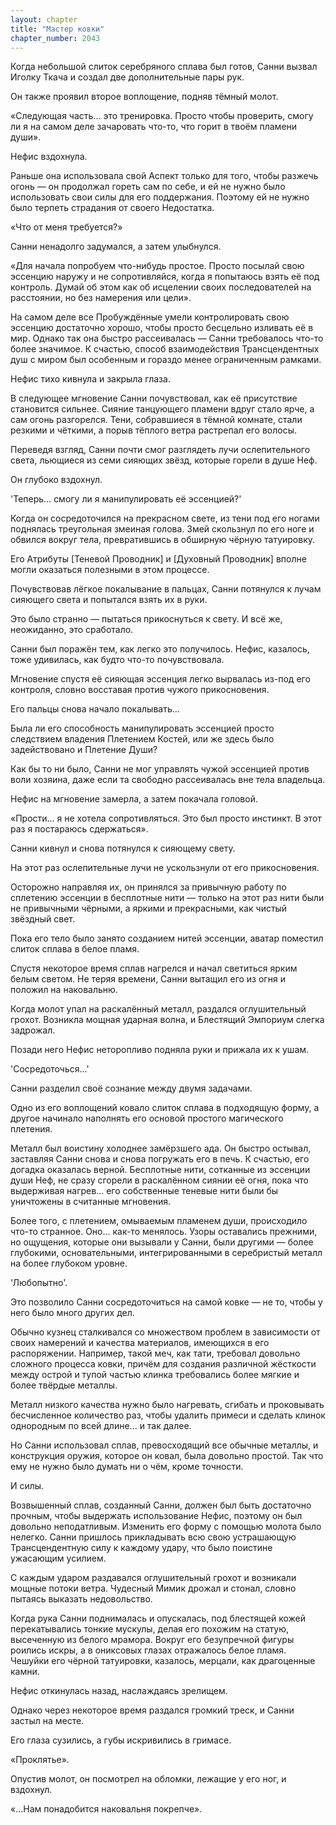 ```yaml
---
layout: chapter
title: "Мастер ковки"
chapter_number: 2043
---
```




Когда небольшой слиток серебряного сплава был готов, Санни вызвал Иголку Ткача и создал две дополнительные пары рук.

Он также проявил второе воплощение, подняв тёмный молот.

«Следующая часть... это тренировка. Просто чтобы проверить, смогу ли я на самом деле зачаровать что-то, что горит в твоём пламени души».

Нефис вздохнула.

Раньше она использовала свой Аспект только для того, чтобы разжечь огонь — он продолжал гореть сам по себе, и ей не нужно было использовать свои силы для его поддержания. Поэтому ей не нужно было терпеть страдания от своего Недостатка.

«Что от меня требуется?»

Санни ненадолго задумался, а затем улыбнулся.

«Для начала попробуем что-нибудь простое. Просто посылай свою эссенцию наружу и не сопротивляйся, когда я попытаюсь взять её под контроль. Думай об этом как об исцелении своих последователей на расстоянии, но без намерения или цели».

На самом деле все Пробуждённые умели контролировать свою эссенцию достаточно хорошо, чтобы просто бесцельно изливать её в мир. Однако так она быстро рассеивалась — Санни требовалось что-то более значимое. К счастью, способ взаимодействия Трансцендентных душ с миром был особенным и гораздо менее ограниченным рамками.

Нефис тихо кивнула и закрыла глаза.

В следующее мгновение Санни почувствовал, как её присутствие становится сильнее. Сияние танцующего пламени вдруг стало ярче, а сам огонь разгорелся. Тени, собравшиеся в тёмной комнате, стали резкими и чёткими, а порыв тёплого ветра растрепал его волосы.

Переведя взгляд, Санни почти смог разглядеть лучи ослепительного света, льющиеся из семи сияющих звёзд, которые горели в душе Неф.

Он глубоко вздохнул.

'Теперь... смогу ли я манипулировать её эссенцией?'

Когда он сосредоточился на прекрасном свете, из тени под его ногами поднялась треугольная змеиная голова. Змей скользнул по его ноге и обвился вокруг тела, превратившись в обширную чёрную татуировку.

Его Атрибуты [Теневой Проводник] и [Духовный Проводник] вполне могли оказаться полезными в этом процессе.

Почувствовав лёгкое покалывание в пальцах, Санни потянулся к лучам сияющего света и попытался взять их в руки.

Это было странно — пытаться прикоснуться к свету. И всё же, неожиданно, это сработало.

Санни был поражён тем, как легко это получилось. Нефис, казалось, тоже удивилась, как будто что-то почувствовала.

Мгновение спустя её сияющая эссенция легко вырвалась из-под его контроля, словно восставая против чужого прикосновения.

Его пальцы снова начало покалывать...

Была ли его способность манипулировать эссенцией просто следствием владения Плетением Костей, или же здесь было задействовано и Плетение Души?

Как бы то ни было, Санни не мог управлять чужой эссенцией против воли хозяина, даже если та свободно рассеивалась вне тела владельца.

Нефис на мгновение замерла, а затем покачала головой.

«Прости... я не хотела сопротивляться. Это был просто инстинкт. В этот раз я постараюсь сдержаться».

Санни кивнул и снова потянулся к сияющему свету.

На этот раз ослепительные лучи не ускользнули от его прикосновения.

Осторожно направляя их, он принялся за привычную работу по сплетению эссенции в бесплотные нити — только на этот раз нити были не привычными чёрными, а яркими и прекрасными, как чистый звёздный свет.

Пока его тело было занято созданием нитей эссенции, аватар поместил слиток сплава в белое пламя.

Спустя некоторое время сплав нагрелся и начал светиться ярким белым светом. Не теряя времени, Санни вытащил его из огня и положил на наковальню.

Когда молот упал на раскалённый металл, раздался оглушительный грохот. Возникла мощная ударная волна, и Блестящий Эмпориум слегка задрожал.

Позади него Нефис неторопливо подняла руки и прижала их к ушам.

'Сосредоточься...'

Санни разделил своё сознание между двумя задачами.

Одно из его воплощений ковало слиток сплава в подходящую форму, а другое начинало наполнять его основой простого магического плетения.

Металл был воистину холоднее замёрзшего ада. Он быстро остывал, заставляя Санни снова и снова погружать его в печь. К счастью, его догадка оказалась верной. Бесплотные нити, сотканные из эссенции души Неф, не сразу сгорели в раскалённом сиянии её огня, пока что выдерживая нагрев... его собственные теневые нити были бы уничтожены в считанные мгновения.

Более того, с плетением, омываемым пламенем души, происходило что-то странное. Оно... как-то менялось. Узоры оставались прежними, но ощущения, которые они вызывали у Санни, были другими — более глубокими, основательными, интегрированными в серебристый металл на более глубоком уровне.

'Любопытно'.

Это позволило Санни сосредоточиться на самой ковке — не то, чтобы у него было много других дел.

Обычно кузнец сталкивался со множеством проблем в зависимости от своих намерений и качества материалов, имеющихся в его распоряжении. Например, такой меч, как тати, требовал довольно сложного процесса ковки, причём для создания различной жёсткости между острой и тупой частью клинка требовались более мягкие и более твёрдые металлы.

Металл низкого качества нужно было нагревать, сгибать и проковывать бесчисленное количество раз, чтобы удалить примеси и сделать клинок однородным по всей длине... и так далее.

Но Санни использовал сплав, превосходящий все обычные металлы, и конструкция оружия, которое он ковал, была довольно простой. Так что ему не нужно было думать ни о чём, кроме точности.

И силы.

Возвышенный сплав, созданный Санни, должен был быть достаточно прочным, чтобы выдержать использование Нефис, поэтому он был довольно неподатливым. Изменить его форму с помощью молота было нелегко. Санни пришлось прикладывать всю свою устрашающую Трансцендентную силу к каждому удару, что было поистине ужасающим усилием.

С каждым ударом раздавался оглушительный грохот и возникали мощные потоки ветра. Чудесный Мимик дрожал и стонал, словно пытаясь выказать недовольство.

Когда рука Санни поднималась и опускалась, под блестящей кожей перекатывались тонкие мускулы, делая его похожим на статую, высеченную из белого мрамора. Вокруг его безупречной фигуры роились искры, а в ониксовых глазах отражалось белое пламя. Чешуйки его чёрной татуировки, казалось, мерцали, как драгоценные камни.

Нефис откинулась назад, наслаждаясь зрелищем.

Однако через некоторое время раздался громкий треск, и Санни застыл на месте.

Его глаза сузились, а губы искривились в гримасе.

«Проклятье».

Опустив молот, он посмотрел на обломки, лежащие у его ног, и вздохнул.

«...Нам понадобится наковальня покрепче».

